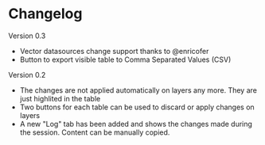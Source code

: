 Changelog
===========

  Version 0.3
  * Vector datasources change support thanks to @enricofer
  * Button to export visible table to Comma Separated Values (CSV)

  Version 0.2
  * The changes are not applied automatically on layers any more. They are just highlited in the table
  * Two buttons for each table can be used to discard or apply changes on layers
  * A new "Log" tab has been added and shows the changes made during the session. Content can be manually copied.
